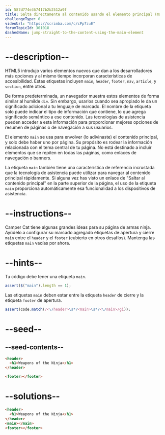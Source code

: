 ```yaml
---
id: 587d774e367417b2b2512a9f
title: Salta directamente al contenido usando el elemento principal (main)
challengeType: 0
videoUrl: "https://scrimba.com/c/cPp7zuE"
forumTopicId: 301018
dashedName: jump-straight-to-the-content-using-the-main-element
---
```


# --description--

HTML5 introdujo varios elementos nuevos que dan a los desarrolladores más opciones y al mismo tiempo incorporan características de accesibilidad. Estas etiquetas incluyen `main`, `header`, `footer`, `nav`, `article`, y `section`, entre otros.

De forma predeterminada, un navegador muestra estos elementos de forma similar al humilde `div`. Sin embargo, usarlos cuando sea apropiado le da un significado adicional a tu lenguaje de marcado. El nombre de la etiqueta solo puede indicar el tipo de información que contiene, lo que agrega significado semántico a ese contenido. Las tecnologías de asistencia pueden acceder a esta información para proporcionar mejores opciones de resumen de páginas o de navegación a sus usuarios.

El elemento `main` se usa para envolver (lo adivinaste) el contenido principal, y solo debe haber uno por página. Su propósito es rodear la información relacionada con el tema central de tu página. No está destinado a incluir elementos que se repiten en todas las páginas, como enlaces de navegación o banners.

La etiqueta `main` también tiene una característica de referencia incrustada que la tecnología de asistencia puede utilizar para navegar al contenido principal rápidamente. Si alguna vez has visto un enlace de "Saltar al contenido principal" en la parte superior de la página, el uso de la etiqueta `main` proporciona automáticamente esa funcionalidad a los dispositivos de asistencia.

# --instructions--

Camper Cat tiene algunas grandes ideas para su página de armas ninja. Ayúdelo a configurar su marcado agregado etiquetas de apertura y cierre `main` entre el `header` y el `footer` (cubierto en otros desafíos). Mantenga las etiquetas `main` vacías por ahora.

# --hints--

Tu código debe tener una etiqueta `main`.

```js
assert($("main").length == 1);
```

Las etiquetas `main` deben estar entre la etiqueta `header` de cierre y la etiqueta `footer` de apertura.

```js
assert(code.match(/<\/header>\s*?<main>\s*?<\/main>/gi));
```

# --seed--

## --seed-contents--

```html
<header>
  <h1>Weapons of the Ninja</h1>
</header>

<footer></footer>
```

# --solutions--

```html
<header>
  <h1>Weapons of the Ninja</h1>
</header>
<main></main>
<footer></footer>
```
